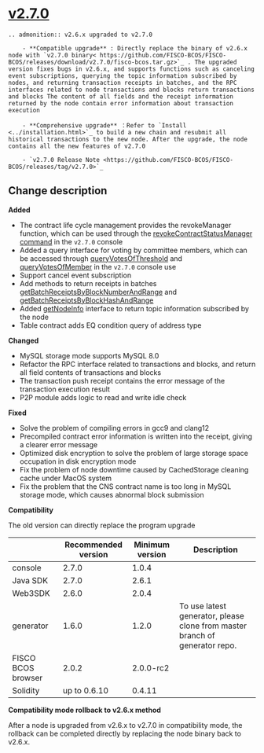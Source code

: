 # [v2.7.0](https://github.com/FISCO-BCOS/FISCO-BCOS/releases/tag/v2.7.0)

```eval_rst
.. admonition:: v2.6.x upgraded to v2.7.0

    - **Compatible upgrade** : Directly replace the binary of v2.6.x node with `v2.7.0 binary< https://github.com/FISCO-BCOS/FISCO-BCOS/releases/download/v2.7.0/fisco-bcos.tar.gz>`_ . The upgraded version fixes bugs in v2.6.x, and supports functions such as canceling event subscriptions, querying the topic information subscribed by nodes, and returning transaction receipts in batches, and the RPC interfaces related to node transactions and blocks return transactions and blocks The content of all fields and the receipt information returned by the node contain error information about transaction execution

    - **Comprehensive upgrade** ：Refer to `Install <../installation.html>`_ to build a new chain and resubmit all historical transactions to the new node. After the upgrade, the node contains all the new features of v2.7.0

    - `v2.7.0 Release Note <https://github.com/FISCO-BCOS/FISCO-BCOS/releases/tag/v2.7.0>`_
```

## Change description

**Added**

- The contract life cycle management provides the revokeManager function, which can be used through the [revokeContractStatusManager command](../console/console_of_java_sdk.html#revokecontractstatusmanager) in the `v2.7.0` console
- Added a query interface for voting by committee members, which can be accessed through [queryVotesOfThreshold](../console/console_of_java_sdk.html#queryvotesofthreshold) and [queryVotesOfMember](../console/console_of_java_sdk.html#queryvotesofmember) in the `v2.7.0` console use
- Support cancel event subscription
- Add methods to return receipts in batches [getBatchReceiptsByBlockNumberAndRange](../api.html#getbatchreceiptsbyblocknumberandrange) and [getBatchReceiptsByBlockHashAndRange](../api.html#getbatchreceiptsbyblockhashandrange)
- Added [getNodeInfo](../api.html#getnodeinfo) interface to return topic information subscribed by the node
- Table contract adds EQ condition query of address type

**Changed**

- MySQL storage mode supports MySQL 8.0
- Refactor the RPC interface related to transactions and blocks, and return all field contents of transactions and blocks
- The transaction push receipt contains the error message of the transaction execution result
- P2P module adds logic to read and write idle check

**Fixed**

- Solve the problem of compiling errors in gcc9 and clang12
- Precompiled contract error information is written into the receipt, giving a clearer error message
- Optimized disk encryption to solve the problem of large storage space occupation in disk encryption mode
- Fix the problem of node downtime caused by CachedStorage cleaning cache under MacOS system
- Fix the problem that the CNS contract name is too long in MySQL storage mode, which causes abnormal block submission

**Compatibility**

The old version can directly replace the program upgrade


|                    | Recommended version | Minimum version | Description                                                  |
| ------------------ | ------------------- | --------------- | ------------------------------------------------------------ |
| console            | 2.7.0             | 1.0.4           | |
| Java SDK                | 2.7.0               | 2.6.1        | | 
| Web3SDK               | 2.6.0               | 2.0.4        |    |
| generator          | 1.6.0               | 1.2.0           | To use latest generator, please clone from master branch of generator repo. |
| FISCO BCOS browser | 2.0.2               | 2.0.0-rc2       | |
| Solidity           | up to 0.6.10        | 0.4.11          | |

**Compatibility mode rollback to v2.6.x method**

After a node is upgraded from v2.6.x to v2.7.0 in compatibility mode, the rollback can be completed directly by replacing the node binary back to v2.6.x.